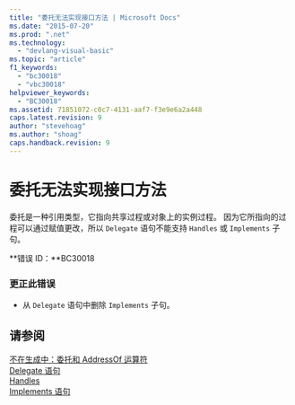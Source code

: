 ```yaml
---
title: "委托无法实现接口方法 | Microsoft Docs"
ms.date: "2015-07-20"
ms.prod: ".net"
ms.technology: 
  - "devlang-visual-basic"
ms.topic: "article"
f1_keywords: 
  - "bc30018"
  - "vbc30018"
helpviewer_keywords: 
  - "BC30018"
ms.assetid: 71851072-c0c7-4131-aaf7-f3e9e6a2a448
caps.latest.revision: 9
author: "stevehoag"
ms.author: "shoag"
caps.handback.revision: 9
---
```

# 委托无法实现接口方法
委托是一种引用类型，它指向共享过程或对象上的实例过程。 因为它所指向的过程可以通过赋值更改，所以 `Delegate` 语句不能支持 `Handles` 或 `Implements` 子句。  
  
 **错误 ID：**BC30018  
  
### 更正此错误  
  
-   从 `Delegate` 语句中删除 `Implements` 子句。  
  
## 请参阅  
 [不在生成中：委托和 AddressOf 运算符](http://msdn.microsoft.com/zh-cn/7b2ed932-8598-4355-b2f7-5cedb23ee86f)   
 [Delegate 语句](../../visual-basic/language-reference/statements/delegate-statement.md)   
 [Handles](../../visual-basic/language-reference/statements/handles-clause.md)   
 [Implements 语句](../../visual-basic/language-reference/statements/implements-statement.md)